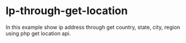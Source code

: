 # Ip-through-get-location
In this example show ip address through get country, state, city, region using php get location api.
